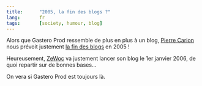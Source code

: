 ```yaml
---
title:      "2005, la fin des blogs ?"
lang:       fr
tags:       [society, humour, blog]
---
```


Alors que Gastero Prod ressemble de plus en plus à un blog, [Pierre Carion](http://www.pierrecarion.com/) nous prévoit justement [la fin des blogs](http://www.pierrecarion.com/blog/archives/2005/01/03/2057.html) en 2005 !

Heureusement, [ZeWoc](http://www.zewoc.com/) va justement lancer son blog le 1er janvier 2006, de quoi repartir sur de bonnes bases…

On vera si Gastero Prod est toujours là.
